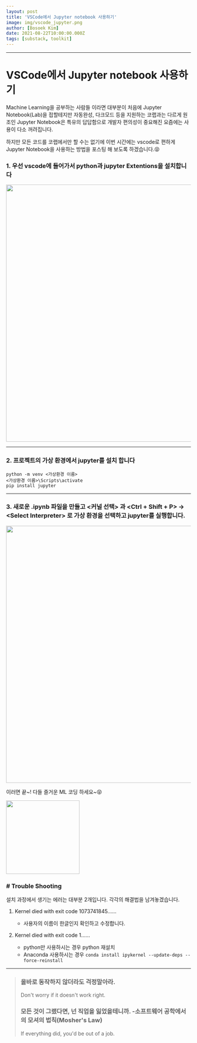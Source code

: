 ```yaml
---
layout: post
title: 'VSCode에서 Jupyter notebook 사용하기'
image: img/vscode_jupyter.png
author: [Bosoek Kim]
date: 2021-08-22T10:00:00.000Z
tags: [substack, toolkit]
---
```


---

# VSCode에서 Jupyter notebook 사용하기

Machine Learning을 공부하는 사람들 이라면 대부분이 처음에 Jupyter Notebook(Lab)을 접할테지만 자동완성, 다크모드 등을 지원하는 코랩과는 다르게 원조인 Jupyter Notebook은 특유의 답답함으로 개발자 편의성이 중요해진 요즘에는 사용이 다소 꺼려집니다.

하지만 모든 코드를 코랩에서만 할 수는 없기에 이번 시간에는 vscode로 편하게 Jupyter Notebook을 사용하는 방법을 포스팅 해 보도록 하겠습니다.😝

### 1. 우선 vscode에 들어가서 python과 jupyter Extentions을 설치합니다

<img src="https://img1.daumcdn.net/thumb/R1280x0/?scode=mtistory2&fname=https%3A%2F%2Fblog.kakaocdn.net%2Fdn%2Fme1xP%2FbtrcMGclmyB%2FkGpqTLFr9DSwdAnPauDy1k%2Fimg.png" width="700">

---

### 2. 프로젝트의 가상 환경에서 jupyter를 설치 합니다
```
python -m venv <가상환경 이름>
<가상환경 이름>\Scripts\activate
pip install jupyter
```
---
   
### 3. 새로운 .ipynb 파일을 만들고 __<커널 선택>__ 과 <Ctrl + Shift + P> -> \<Select Interpreter> 로 가상 환경을 선택하고 jupyter를 실행합니다.

<img src="https://img1.daumcdn.net/thumb/R1280x0/?scode=mtistory2&fname=https%3A%2F%2Fblog.kakaocdn.net%2Fdn%2FbCtuEh%2FbtrcMWFM8YV%2FkAvUidFRnBixZMK53SWvj1%2Fimg.png" width="700">

이러면 끝~! 다들 즐거운 ML 코딩 하세요~😝

<img src="https://user-images.githubusercontent.com/68007145/152316247-ec5c30b2-b506-4ed8-99db-db64e7b49053.png" width="200">

### # Trouble Shooting
설치 과정에서 생기는 에러는 대부분 2개입니다. 각각의 해결법을 남겨놓겠습니다.

1. Kernel died with exit code 1073741845......
   * 사용자의 이름이 한글인지 확인하고 수정합니다.
 
2. Kernel died with exit code 1......
   * python만 사용하시는 경우 python 재설치 
   * Anaconda 사용하시는 경우 ```conda install ipykernel --update-deps --force-reinstall```

---


>### 올바로 동작하지 않더라도 걱정말아라.
> Don't worry if it doesn't work right.
>### 모든 것이 그랬다면, 넌 직업을 잃었을테니까. -소프트웨어 공학에서의 모셔의 법칙(Mosher's Law)
> If everything did, you'd be out of a job.
